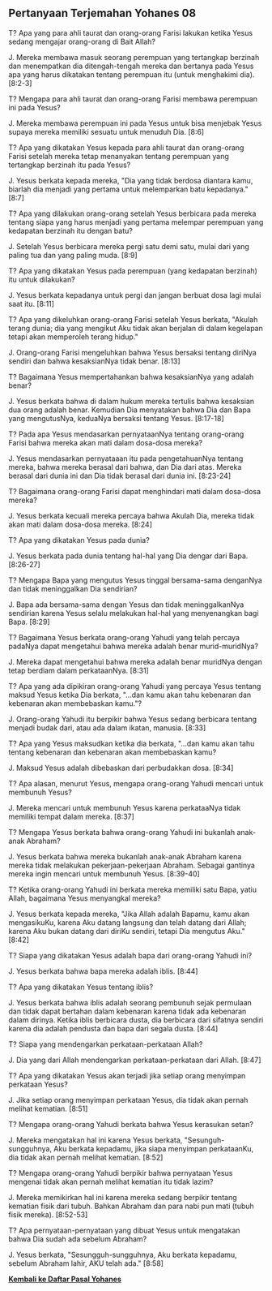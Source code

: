 ﻿## Pertanyaan Terjemahan Yohanes 08 ##

T? Apa yang para ahli taurat dan orang-orang Farisi lakukan ketika Yesus sedang mengajar orang-orang di Bait Allah?

J. Mereka membawa masuk seorang perempuan yang tertangkap berzinah dan menempatkan dia ditengah-tengah mereka dan bertanya pada Yesus apa yang harus dikatakan tentang perempuan itu (untuk menghakimi dia). [8:2-3]

T? Mengapa para ahli taurat dan orang-orang Farisi membawa perempuan ini pada Yesus?

J. Mereka membawa perempuan ini pada Yesus untuk bisa menjebak Yesus supaya mereka memiliki sesuatu untuk menuduh Dia. [8:6]

T? Apa yang dikatakan Yesus kepada para ahli taurat dan orang-orang Farisi setelah mereka tetap menanyakan tentang perempuan yang tertangkap berzinah itu pada Yesus?

J. Yesus berkata kepada mereka, "Dia yang tidak berdosa diantara kamu, biarlah dia menjadi yang pertama untuk melemparkan batu kepadanya." [8:7]

T? Apa yang dilakukan orang-orang setelah Yesus berbicara pada mereka tentang siapa yang harus menjadi yang pertama melempar perempuan yang kedapatan berzinah itu dengan batu?

J. Setelah Yesus berbicara mereka pergi satu demi satu, mulai dari yang paling tua dan yang paling muda. [8:9]

T? Apa yang dikatakan Yesus pada perempuan (yang kedapatan berzinah) itu untuk dilakukan?

J. Yesus berkata kepadanya untuk pergi dan jangan berbuat dosa lagi mulai saat itu. [8:11]

T? Apa yang dikeluhkan orang-orang Farisi setelah Yesus berkata, "Akulah terang dunia; dia yang mengikut Aku tidak akan berjalan di dalam kegelapan tetapi akan memperoleh terang hidup."

J. Orang-orang Farisi mengeluhkan bahwa Yesus bersaksi tentang diriNya sendiri dan bahwa kesaksianNya tidak benar. [8:13]

T? Bagaimana Yesus mempertahankan bahwa kesaksianNya yang adalah benar?

J. Yesus berkata bahwa di dalam hukum mereka tertulis bahwa kesaksian dua orang adalah benar. Kemudian Dia menyatakan bahwa Dia dan Bapa yang mengutusNya, keduaNya bersaksi tentang Yesus. [8:17-18]

T? Pada apa Yesus mendasarkan pernyataanNya tentang orang-orang Farisi bahwa mereka akan mati dalam dosa-dosa mereka?

J. Yesus mendasarkan pernyataaan itu pada pengetahuanNya tentang mereka, bahwa mereka berasal dari bahwa, dan Dia dari atas. Mereka berasal dari dunia ini dan Dia tidak berasal dari dunia ini. [8:23-24]

T? Bagaimana orang-orang Farisi dapat menghindari mati dalam dosa-dosa mereka?

J. Yesus berkata kecuali mereka percaya bahwa Akulah Dia, mereka tidak akan mati dalam dosa-dosa mereka. [8:24]

T? Apa yang dikatakan Yesus pada dunia?

J. Yesus berkata pada dunia tentang hal-hal yang Dia dengar dari Bapa. [8:26-27]

T? Mengapa Bapa yang mengutus Yesus tinggal bersama-sama denganNya dan tidak meninggalkan Dia sendirian?

J. Bapa ada bersama-sama dengan Yesus dan tidak meninggalkanNya sendirian karena Yesus selalu melakukan hal-hal yang menyenangkan bagi Bapa. [8:29]

T? Bagaimana Yesus berkata orang-orang Yahudi yang telah percaya padaNya dapat mengetahui bahwa mereka adalah benar murid-muridNya?

J. Mereka dapat mengetahui bahwa mereka adalah benar muridNya dengan tetap berdiam dalam perkataanNya. [8:31]

T? Apa yang ada dipikiran orang-orang Yahudi yang percaya Yesus tentang maksud Yesus ketika Dia berkata, "...dan kamu akan tahu kebenaran dan kebenaran akan membebaskan kamu."?

J. Orang-orang Yahudi itu berpikir bahwa Yesus sedang berbicara tentang menjadi budak dari, atau ada dalam ikatan, manusia. [8:33]

T? Apa yang Yesus maksudkan ketika dia berkata, "...dan kamu akan tahu tentang kebenaran dan kebenaran akan membebaskan kamu?

J. Maksud Yesus adalah dibebaskan dari perbudakkan dosa. [8:34]

T? Apa alasan, menurut Yesus, mengapa orang-orang Yahudi mencari untuk membunuh Yesus?

J. Mereka mencari untuk membunuh Yesus karena perkataaNya tidak memiliki tempat dalam mereka. [8:37]

T? Mengapa Yesus berkata bahwa orang-orang Yahudi ini bukanlah anak-anak Abraham?

J. Yesus berkata bahwa mereka bukanlah anak-anak Abraham karena mereka tidak melakukan pekerjaan-pekerjaan Abraham. Sebagai gantinya mereka ingin mencari untuk membunuh Yesus. [8:39-40]

T? Ketika orang-orang Yahudi ini berkata mereka memiliki satu Bapa, yatiu Allah, bagaimana Yesus menyangkal mereka?

J. Yesus berkata kepada mereka, "Jika Allah adalah Bapamu, kamu akan mengasikuKu, karena Aku datang langsung dan telah datang dari Allah; karena Aku bukan datang dari diriKu sendiri, tetapi Dia mengutus Aku." [8:42]

T? Siapa yang dikatakan Yesus adalah bapa dari orang-orang Yahudi ini?

J. Yesus berkata bahwa bapa mereka adalah iblis. [8:44]

T? Apa yang dikatakan Yesus tentang iblis?

J. Yesus berkata bahwa iblis adalah seorang pembunuh sejak permulaan dan tidak dapat bertahan dalam kebenaran karena tidak ada kebenaran dalam dirinya. Ketika iblis berbicara dusta, dia berbicara dari sifatnya sendiri karena dia adalah pendusta dan bapa dari segala dusta. [8:44]

T? Siapa yang mendengarkan perkataan-perkataan Allah?

J. Dia yang dari Allah mendengarkan perkataan-perkataan dari Allah. [8:47]

T? Apa yang dikatakan Yesus akan terjadi jika setiap orang menyimpan perkataan Yesus?

J. Jika setiap orang menyimpan perkataan Yesus, dia tidak akan pernah melihat kematian. [8:51]

T? Mengapa orang-orang Yahudi berkata bahwa Yesus kerasukan setan?

J. Mereka mengatakan hal ini karena Yesus berkata, "Sesunguh-sungguhnya, Aku berkata kepadamu, jika siapa menyimpan perkataanKu, dia tidak akan pernah melihat kematian. [8:52]

T? Mengapa orang-orang Yahudi berpikir bahwa pernyataan Yesus mengenai tidak akan pernah melihat kematian itu tidak lazim?

J. Mereka memikirkan hal ini karena mereka sedang berpikir tentang kematian fisik dari tubuh. Bahkan Abraham dan para nabi pun mati (tubuh fisik mereka). [8:52-53]

T? Apa pernyataan-pernyataan yang dibuat Yesus untuk mengatakan bahwa Dia sudah ada sebelum Abraham?

J. Yesus berkata, "Sesungguh-sungguhnya, Aku berkata kepadamu, sebelum Abraham lahir, AKU telah ada." [8:58]

__[Kembali ke Daftar Pasal Yohanes](./)__

